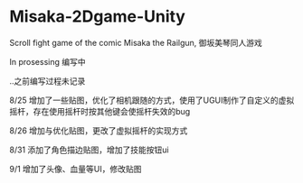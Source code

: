 # Misaka-2Dgame-Unity
Scroll fight game of the comic Misaka the Railgun, 御坂美琴同人游戏

In prosessing
编写中

..之前编写过程未记录

8/25
增加了一些贴图，优化了相机跟随的方式，使用了UGUI制作了自定义的虚拟摇杆，存在使用摇杆时按其他键会使摇杆失效的bug

8/26
增加与优化贴图，更改了虚拟摇杆的实现方式

8/31
添加了角色描边贴图，增加了技能按钮ui

9/1
增加了头像、血量等UI，修改贴图
